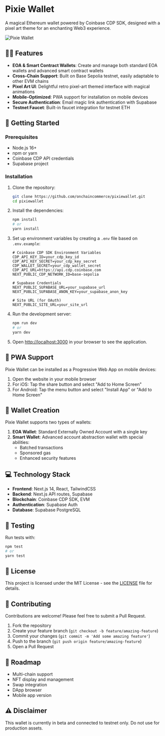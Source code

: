 # Pixie Wallet

A magical Ethereum wallet powered by Coinbase CDP SDK, designed with a pixel art theme for an enchanting Web3 experience.

![Pixie Wallet](./public/images/pixie-wallet-banner.png)

## 🧙‍♂️ Features

- **EOA & Smart Contract Wallets**: Create and manage both standard EOA wallets and advanced smart contract wallets
- **Cross-Chain Support**: Built on Base Sepolia testnet, easily adaptable to other EVM chains
- **Pixel Art UI**: Delightful retro pixel-art themed interface with magical animations
- **Mobile-Optimized**: PWA support for installation on mobile devices
- **Secure Authentication**: Email magic link authentication with Supabase
- **Testnet Faucet**: Built-in faucet integration for testnet ETH

## 🚀 Getting Started

### Prerequisites

- Node.js 16+
- npm or yarn
- Coinbase CDP API credentials
- Supabase project

### Installation

1. Clone the repository:
   ```bash
   git clone https://github.com/onchaincommerce/pixiewallet.git
   cd pixiewallet
   ```

2. Install the dependencies:
   ```bash
   npm install
   # or
   yarn install
   ```

3. Set up environment variables by creating a `.env` file based on `.env.example`:
   ```
   # Coinbase CDP SDK Environment Variables
   CDP_API_KEY_ID=your_cdp_key_id
   CDP_API_KEY_SECRET=your_cdp_key_secret
   CDP_WALLET_SECRET=your_cdp_wallet_secret
   CDP_API_URL=https://api.cdp.coinbase.com
   NEXT_PUBLIC_CDP_NETWORK_ID=base-sepolia

   # Supabase Credentials
   NEXT_PUBLIC_SUPABASE_URL=your_supabase_url
   NEXT_PUBLIC_SUPABASE_ANON_KEY=your_supabase_anon_key

   # Site URL (for OAuth)
   NEXT_PUBLIC_SITE_URL=your_site_url
   ```

4. Run the development server:
   ```bash
   npm run dev
   # or
   yarn dev
   ```

5. Open [http://localhost:3000](http://localhost:3000) in your browser to see the application.

## 📱 PWA Support

Pixie Wallet can be installed as a Progressive Web App on mobile devices:

1. Open the website in your mobile browser
2. For iOS: Tap the share button and select "Add to Home Screen"
3. For Android: Tap the menu button and select "Install App" or "Add to Home Screen"

## 🔐 Wallet Creation

Pixie Wallet supports two types of wallets:

1. **EOA Wallet**: Standard Externally Owned Account with a single key
2. **Smart Wallet**: Advanced account abstraction wallet with special abilities:
   - Batched transactions
   - Sponsored gas
   - Enhanced security features

## 💻 Technology Stack

- **Frontend**: Next.js 14, React, TailwindCSS
- **Backend**: Next.js API routes, Supabase
- **Blockchain**: Coinbase CDP SDK, EVM
- **Authentication**: Supabase Auth
- **Database**: Supabase PostgreSQL

## 🧪 Testing

Run tests with:

```bash
npm test
# or
yarn test
```

## 📄 License

This project is licensed under the MIT License - see the [LICENSE](LICENSE) file for details.

## 🤝 Contributing

Contributions are welcome! Please feel free to submit a Pull Request.

1. Fork the repository
2. Create your feature branch (`git checkout -b feature/amazing-feature`)
3. Commit your changes (`git commit -m 'Add some amazing feature'`)
4. Push to the branch (`git push origin feature/amazing-feature`)
5. Open a Pull Request

## 🔮 Roadmap

- Multi-chain support
- NFT display and management
- Swap integration
- DApp browser
- Mobile app version

## ⚠️ Disclaimer

This wallet is currently in beta and connected to testnet only. Do not use for production assets.
